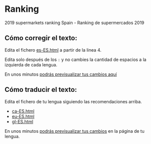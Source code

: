 # Ranking

2019 supermarkets ranking Spain - Ranking de supermercados 2019

## Cómo corregir el texto:

Edita el fichero <a href="https://github.com/greenpeace/gpes-supermarket-ranking/blob/master/es-ES.html">es-ES.html</a> a partir de la linea 4.

Edita solo después de los `:` y no cambies la cantidad de espacios a la izquierda de cada lengua.

En unos minutos <a href="https://greenpeace.github.io/gpes-supermarket-ranking/es-ES.html#translate">podrás previsualizar tus cambios aquí</a>

## Cómo traducir el texto:

Edita el fichero de tu lengua siguiendo las recomendaciones arriba.

- <a href="https://github.com/greenpeace/gpes-supermarket-ranking/blob/master/ca-ES.html">ca-ES.html</a>
- <a href="https://github.com/greenpeace/gpes-supermarket-ranking/blob/master/eu-ES.html">eu-ES.html</a>
- <a href="https://github.com/greenpeace/gpes-supermarket-ranking/blob/master/gl-ES.html">gl-ES.html</a>

En unos minutos <a href="https://greenpeace.github.io/gpes-supermarket-ranking/">podrás previsualizar tus cambios</a> en la página de tu lengua.
